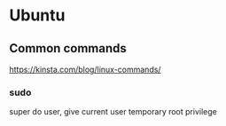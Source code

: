 # Ubuntu
## Common commands
https://kinsta.com/blog/linux-commands/
### sudo
super do user, give current user temporary root privilege
